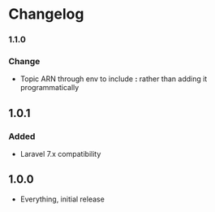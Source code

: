 # Changelog

### 1.1.0
### Change
* Topic ARN through env to include **:** rather than adding it programmatically 

## 1.0.1
### Added 
* Laravel 7.x compatibility 

## 1.0.0
* Everything, initial release
